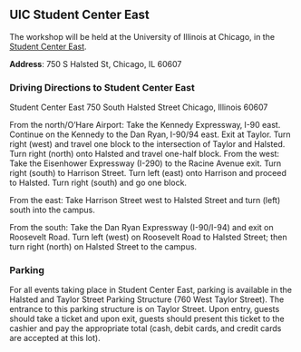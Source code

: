 ## UIC Student Center East

The workshop will be held at the University of Illinois at Chicago, in the [Student Center East](https://sa.uic.edu/).

**Address**: 750 S Halsted St, Chicago, IL 60607


### Driving Directions to Student Center East

Student Center East
750 South Halsted Street
Chicago,  Illinois 60607

 
From the north/O’Hare Airport: Take the Kennedy Expressway‚ I-90 east. Continue on the Kennedy to the Dan Ryan‚ I-90/94 east. Exit at Taylor. Turn right (west) and travel one block to the intersection of Taylor and Halsted. Turn right (north) onto Halsted and travel one-half block.
From the west: Take the Eisenhower Expressway (I-290) to the Racine Avenue exit. Turn right (south) to Harrison Street. Turn left (east) onto Harrison and proceed to Halsted. Turn right (south) and go one block.

From the east: Take Harrison Street west to Halsted Street and turn (left) south into the campus.

From the south: Take the Dan Ryan Expressway (I-90/I-94) and exit on Roosevelt Road. Turn left (west) on Roosevelt Road to Halsted Street; then turn right (north) on Halsted Street to the campus.
 
### Parking 
For all events taking place in Student Center East‚ parking is available in the Halsted and Taylor Street Parking Structure (760 West Taylor Street). The entrance to this parking structure is on Taylor Street. Upon entry‚ guests should take a ticket and upon exit‚ guests should present this ticket to the cashier and pay the appropriate total (cash‚ debit cards‚ and credit cards are accepted at this lot).

